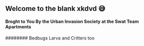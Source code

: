 ## Welcome to the blank xkdvd 😅

#### Broght to You By the Urban Invasion Society at the Swat Team Apartments
######## Bedbugs Larva and Critters too



